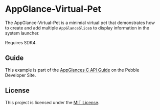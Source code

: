 # AppGlance-Virtual-Pet

The AppGlance-Virtual-Pet is a minimial virtual pet that demonstrates how to
create and add multiple `AppGlanceSlice`s to display information in the system
launcher.

Requires SDK4.

## Guide

This example is part of the [AppGlances C API Guide](https://developer.pebble.com/user-interfaces/appglances-c)
on the Pebble Developer Site.

## License

This project is licensed under the [MIT License](./LICENSE).

